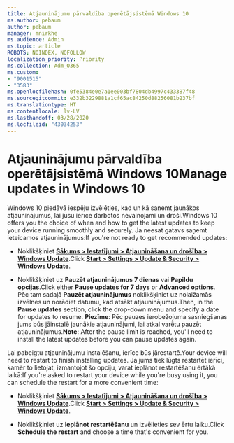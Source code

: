 ```yaml
---
title: Atjauninājumu pārvaldība operētājsistēmā Windows 10
ms.author: pebaum
author: pebaum
manager: mnirkhe
ms.audience: Admin
ms.topic: article
ROBOTS: NOINDEX, NOFOLLOW
localization_priority: Priority
ms.collection: Adm_O365
ms.custom:
- "9001515"
- "3583"
ms.openlocfilehash: 0fe5384e0e7a1ee003bf7804db4997c433387f48
ms.sourcegitcommit: e332b3229881a1cf65ac84250d88256081b237bf
ms.translationtype: HT
ms.contentlocale: lv-LV
ms.lasthandoff: 03/28/2020
ms.locfileid: "43034253"
---
```

# <a name="manage-updates-in-windows-10"></a><span data-ttu-id="9e1d2-102">Atjauninājumu pārvaldība operētājsistēmā Windows 10</span><span class="sxs-lookup"><span data-stu-id="9e1d2-102">Manage updates in Windows 10</span></span>

<span data-ttu-id="9e1d2-103">Windows 10 piedāvā iespēju izvēlēties, kad un kā saņemt jaunākos atjauninājumus, lai jūsu ierīce darbotos nevainojami un droši.</span><span class="sxs-lookup"><span data-stu-id="9e1d2-103">Windows 10 offers you the choice of when and how to get the latest updates to keep your device running smoothly and securely.</span></span> <span data-ttu-id="9e1d2-104">Ja neesat gatavs saņemt ieteicamos atjauninājumus:</span><span class="sxs-lookup"><span data-stu-id="9e1d2-104">If you're not ready to get recommended updates:</span></span>

- <span data-ttu-id="9e1d2-105">Noklikšķiniet **[Sākums > Iestatījumi > Atjaunināšana un drošība > Windows Update](ms-settings:windowsupdate)**.</span><span class="sxs-lookup"><span data-stu-id="9e1d2-105">Click **[Start > Settings > Update & Security > Windows Update](ms-settings:windowsupdate)**.</span></span>

- <span data-ttu-id="9e1d2-106">Noklikšķiniet uz **Pauzēt atjauninājumus 7 dienas** vai **Papildu opcijas**.</span><span class="sxs-lookup"><span data-stu-id="9e1d2-106">Click either **Pause updates for 7 days** or **Advanced options**.</span></span> <span data-ttu-id="9e1d2-107">Pēc tam sadaļā **Pauzēt atjauninājumus** noklikšķiniet uz nolaižamās izvēlnes un norādiet datumu, kad atsākt atjauninājumus.</span><span class="sxs-lookup"><span data-stu-id="9e1d2-107">Then, in the **Pause updates** section, click the drop-down menu and specify a date for updates to resume.</span></span> <span data-ttu-id="9e1d2-108">**Piezīme**: Pēc pauzes ierobežojuma sasniegšanas jums būs jāinstalē jaunākie atjauninājumi, lai atkal varētu pauzēt atjauninājumus.</span><span class="sxs-lookup"><span data-stu-id="9e1d2-108">**Note**: After the pause limit is reached, you'll need to install the latest updates before you can pause updates again.</span></span>

<span data-ttu-id="9e1d2-109">Lai pabeigtu atjauninājumu instalēšanu, ierīce būs jārestartē.</span><span class="sxs-lookup"><span data-stu-id="9e1d2-109">Your device will need to restart to finish installing updates.</span></span> <span data-ttu-id="9e1d2-110">Ja jums tiek lūgts restartēt ierīci, kamēr to lietojat, izmantojot šo opciju, varat ieplānot restartēšanu ērtākā laikā:</span><span class="sxs-lookup"><span data-stu-id="9e1d2-110">If you're asked to restart your device while you're busy using it, you can schedule the restart for a more convenient time:</span></span>

- <span data-ttu-id="9e1d2-111">Noklikšķiniet **[Sākums > Iestatījumi > Atjaunināšana un drošība > Windows Update](ms-settings:windowsupdate)**.</span><span class="sxs-lookup"><span data-stu-id="9e1d2-111">Click **[Start > Settings > Update & Security > Windows Update](ms-settings:windowsupdate)**.</span></span>

- <span data-ttu-id="9e1d2-112">Noklikšķiniet uz **Ieplānot restartēšanu** un izvēlieties sev ērtu laiku.</span><span class="sxs-lookup"><span data-stu-id="9e1d2-112">Click **Schedule the restart** and choose a time that's convenient for you.</span></span>
